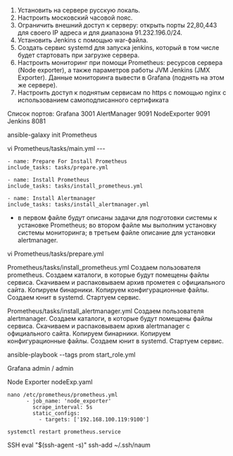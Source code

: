 1. Установить на сервере русскую локаль.
2. Настроить московский часовой пояс.
3. Ограничить внешний доступ к серверу: открыть порты 22,80,443 для своего IP адреса и для диапазона 91.232.196.0/24.
4. Установить Jenkins с помощью war-файла.
5. Создать сервис systemd для запуска jenkins, который в том числе будет стартовать при загрузке сервера.
6. Настроить мониторинг при помощи Prometheus: ресурсов сервера (Node exporter), а также параметров работы JVM Jenkins (JMX Exporter). Данные мониторинга вывести в Grafana (поднять на этом же сервере). 
7. Настроить доступ к поднятым сервисам по https с помощью nginx c использованием самоподписанного сертификата

Список портов:
	Grafana		3001
 	AlertManager	9091
  	NodeExporter	9091
   	Jenkins		8081

ansible-galaxy init Prometheus

vi Prometheus/tasks/main.yml
	---

	- name: Prepare For Install Prometheus
	include_tasks: tasks/prepare.yml

	- name: Install Prometheus
	include_tasks: tasks/install_prometheus.yml

	- name: Install Alertmanager
	include_tasks: tasks/install_alertmanager.yml
* в первом файле будут описаны задачи для подготовки системы к установке Prometheus; во втором файле мы выполним установку системы мониторинга; в третьем файле описание для установки alertmanager.

vi Prometheus/tasks/prepare.yml

Prometheus/tasks/install_prometheus.yml
	Создаем пользователя prometheus.
	Создаем каталоги, в которые будут помещены файлы сервиса.
	Скачиваем и распаковываем архив прометея с официального сайта.
	Копируем бинарники.
	Копируем конфигурационные файлы.
	Создаем юнит в systemd.
	Стартуем сервис.

Prometheus/tasks/install_alertmanager.yml
	Создаем пользователя alertmanager.
	Создаем каталоги, в которые будут помещены файлы сервиса.
	Скачиваем и распаковываем архив alertmanager с официального сайта.
	Копируем бинарники.
	Копируем конфигурационные файлы.
	Создаем юнит в systemd.
	Стартуем сервис.

ansible-playbook --tags prom start_role.yml

Grafana
	admin / admin

Node Exporter
	nodeExp.yaml
	
	nano /etc/prometheus/prometheus.yml
		  - job_name: 'node_exporter'
            scrape_interval: 5s
            static_configs:
              - targets: ['192.168.100.119:9100']

	systemctl restart prometheus.service

SSH
	eval "$(ssh-agent -s)"
    ssh-add ~/.ssh/naum
